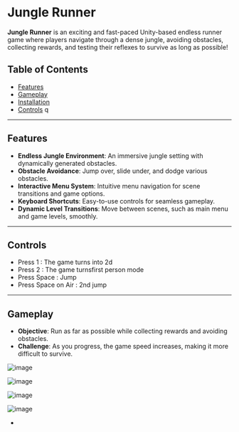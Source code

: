 # Jungle Runner

**Jungle Runner** is an exciting and fast-paced Unity-based endless runner game where players navigate through a dense jungle, avoiding obstacles, collecting rewards, and testing their reflexes to survive as long as possible!

## Table of Contents

- [Features](#features)
- [Gameplay](#gameplay)
- [Installation](#installation)
- [Controls](#controls)
q
---

## Features

- **Endless Jungle Environment**: An immersive jungle setting with dynamically generated obstacles.
- **Obstacle Avoidance**: Jump over, slide under, and dodge various obstacles.
- **Interactive Menu System**: Intuitive menu navigation for scene transitions and game options.
- **Keyboard Shortcuts**: Easy-to-use controls for seamless gameplay.
- **Dynamic Level Transitions**: Move between scenes, such as main menu and game levels, smoothly.

---

## Controls

- Press 1 : The game turns into 2d
- Press 2 : The game turnsfirst person mode
- Press Space : Jump
- Press Space on Air : 2nd jump

---

## Gameplay

- **Objective**: Run as far as possible while collecting rewards and avoiding obstacles.
- **Challenge**: As you progress, the game speed increases, making it more difficult to survive.


![image](https://github.com/user-attachments/assets/41c9bd29-3c73-4a3d-8680-fffdc0968e45)


![image](https://github.com/user-attachments/assets/d165fc91-b7e7-403d-b4a5-e82ccd8d95fd)

![image](https://github.com/user-attachments/assets/0cdca7e3-6b7d-4060-9c48-3d86751bfdc2)

![image](https://github.com/user-attachments/assets/23019e59-2f68-4deb-9a39-9b54652eadc5)


- 
